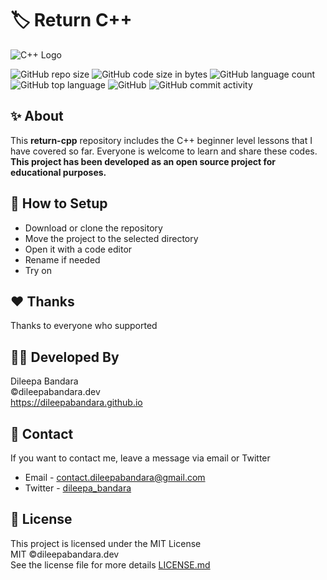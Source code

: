 # 🏷️ Return C++

![C++ Logo](https://img.icons8.com/color/98/000000/c-plus-plus-logo.png)


![GitHub repo size](https://img.shields.io/github/repo-size/dileepabandara/return-cpp?color=red&label=repository%20size)
![GitHub code size in bytes](https://img.shields.io/github/languages/code-size/dileepabandara/return-cpp?color=red)
![GitHub language count](https://img.shields.io/github/languages/count/dileepabandara/return-cpp)
![GitHub top language](https://img.shields.io/github/languages/top/dileepabandara/return-cpp)
![GitHub](https://img.shields.io/github/license/dileepabandara/return-cpp?color=yellow)
![GitHub commit activity](https://img.shields.io/github/commit-activity/m/dileepabandara/return-cpp?color=brightgreen&label=commits)

## ✨ About

This **return-cpp** repository includes the C++ beginner level lessons that I have covered so far. Everyone is welcome to learn and share these codes. **This project has been developed as an open source project for educational purposes.**

## 🍃 How to Setup

- Download or clone the repository
- Move the project to the selected directory
- Open it with a code editor
- Rename if needed
- Try on

## ❤️ Thanks

Thanks to everyone who supported

## 👨‍💻 Developed By

Dileepa Bandara  
©dileepabandara.dev  
https://dileepabandara.github.io

## 💬 Contact

If you want to contact me, leave a message via email or Twitter

- Email - <contact.dileepabandara@gmail.com>
- Twitter - [dileepa_bandara](https://twitter.com/dileepa_bandara)

## 📜 License

This project is licensed under the MIT License  
MIT ©dileepabandara.dev  
See the license file for more details [LICENSE.md](https://github.com/dileepabandara/return-cpp/blob/main/LICENSE)

